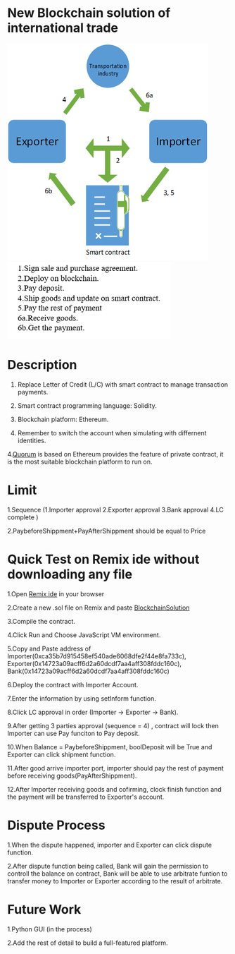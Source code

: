 # New Blockchain solution of international trade

![image](https://github.com/hhh2012aa/55564/blob/master/44834455_1217049235110214_847730508761661440_n.png?raw=true) ![image](https://github.com/hhh2012aa/55564/blob/master/123456.png?raw=true) 
       
      

# Description

1. Replace Letter of Credit (L/C) with smart contract to manage transaction payments.

2. Smart contract programming language: Solidity.

3. Blockchain platform: Ethereum.

4. Remember to switch the account when simulating with differnent identities. 

4.[Quorum](https://github.com/jpmorganchase/quorum) is based on Ethereum provides the feature of private contract, it is the most suitable blockchain platform to run on. 

# Limit 
1.Sequence (1.Importer approval 2.Exporter approval 3.Bank approval 4.LC complete )

2.PaybeforeShippment+PayAfterShippment should be equal to Price

# Quick Test on Remix ide without downloading any file
1.Open [Remix ide]( https://ethereum.github.io/browser-solidity/#optimize=false) in your browser

2.Create a new .sol file on Remix and paste [BlockchainSolution](https://gist.githubusercontent.com/hhh2012aa/b72338cdbb2949a764acdad4ca2682a8/raw/b0382080907d8ed829aac26e4c5f2e5161684dc9/BlockchainSolution1114.sol) 

3.Compile the contract.

4.Click Run and Choose JavaScript VM environment.

5.Copy and Paste address of Importer(0xca35b7d915458ef540ade6068dfe2f44e8fa733c), Exporter(0x14723a09acff6d2a60dcdf7aa4aff308fddc160c), Bank(0x14723a09acff6d2a60dcdf7aa4aff308fddc160c)

6.Deploy the contract with Importer Account.

7.Enter the information by using setInform function.

8.Click LC approval in order (Importer -> Exporter -> Bank).

9.After getting 3 parties approval (sequence = 4) , contract will lock then Importer can use Pay funciton to Pay deposit.

10.When Balance = PaybeforeShippment, boolDeposit will be True and Exporter can click shipment function.

11.After good arrive importer port, importer should pay the rest of payment before receiving goods(PayAfterShippment).

12.After Importer receiving goods and cofirming, clock finish function and the payment will be transferred to Exporter's account.

# Dispute Process
1.When the dispute happened, importer and Exporter can click dispute function.

2.After dispute function being called, Bank will gain the permission to controll the balance on contract, 
Bank will be able to use arbitrate funtion to transfer money to Importer or Exporter  according to the result of arbitrate.

# Future Work
1.Python GUI (in the process)

2.Add the rest of detail to build a full-featured platform.



